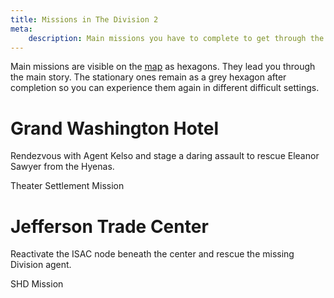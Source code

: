```yaml
---
title: Missions in The Division 2
meta:
    description: Main missions you have to complete to get through the story of The Division 2, where to find and how to complete them.
---
```


Main missions are visible on the [map](/map.html) as hexagons. They lead you through the main story. The stationary ones remain as a grey hexagon after completion so you can experience them again in different difficult settings.

# Grand Washington Hotel

Rendezvous with Agent Kelso and stage a daring assault to rescue Eleanor Sawyer from the Hyenas.

Theater Settlement Mission

# Jefferson Trade Center

Reactivate the ISAC node beneath the center and rescue the missing Division agent.

SHD Mission